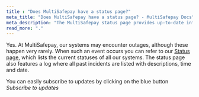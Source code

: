 ```yaml
---
title : "Does MultiSafepay have a status page?"
meta_title: "Does MultiSafepay have a status page? - MultiSafepay Docs"
meta_description: "The MultiSafepay status page provides up-to-date information about the statuses of our systems and services."
read_more: "."
---
```


Yes. At MultiSafepay, our systems may encounter outages, although these happen very rarely. When such an event occurs you can refer to our [Status page](https://status.multisafepay.com), which lists the current statuses of all our systems. The status page also features a log where all past incidents are listed with descriptions, time and date.

You can easily subscribe to updates by clicking on the blue button _Subscribe to updates_
